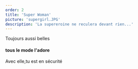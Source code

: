 ```yaml
---
order: 2
title: 'Super Woman'
picture: 'supergirl.JPG'
description: 'La supereroine ne reculera devant rien...'
---
```

Toujours aussi belles

#### tous le mode l'adore

Avec elle,tu est en sécurité

